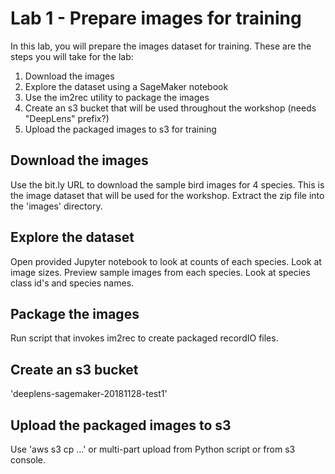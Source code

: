 # Lab 1 - Prepare images for training

In this lab, you will prepare the images dataset for training.  These are the steps you will take for the lab:

1. Download the images
2. Explore the dataset using a SageMaker notebook
3. Use the im2rec utility to package the images
4. Create an s3 bucket that will be used throughout the workshop (needs "DeepLens" prefix?)
5. Upload the packaged images to s3 for training

## Download the images

Use the bit.ly URL to download the sample bird images for 4 species.  This is the image dataset that will be used for the workshop.  Extract the zip file into the 'images' directory.

## Explore the dataset

Open provided Jupyter notebook to look at counts of each species.  Look at image sizes.  Preview sample images from each species.  Look at species class id's and species names.

## Package the images

Run script that invokes im2rec to create packaged recordIO files.

## Create an s3 bucket

'deeplens-sagemaker-20181128-test1'

## Upload the packaged images to s3

Use 'aws s3 cp ...' or multi-part upload from Python script or from s3 console.
